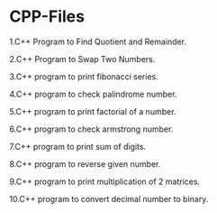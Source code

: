 # CPP-Files
1.C++ Program to Find Quotient and Remainder.

2.C++ Program to Swap Two Numbers.

3.C++ program to print fibonacci series.

4.C++ program to check palindrome number.

5.C++ program to print factorial of a number.

6.C++ program to check armstrong number.

7.C++ program to print sum of digits.

8.C++ program to reverse given number.

9.C++ program to print multiplication of 2 matrices.

10.C++ program to convert decimal number to binary.
